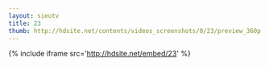 ```yaml
---
layout: sieutv
title: 23
thumb: http://hdsite.net/contents/videos_screenshots/0/23/preview_360p.mp4.jpg
---
```

{% include iframe src='http://hdsite.net/embed/23' %}
 
